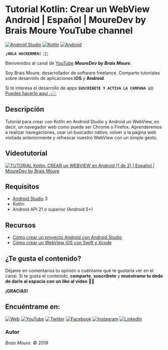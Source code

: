 # Tutorial Kotlin: Crear un WebView Android | Español | MoureDev by Brais Moure YouTube channel
[![Android Studio](https://img.shields.io/badge/AndroidStudio-3+-green.svg?longCache=true&style=popout-square)]()
[![Kotlin](https://img.shields.io/badge/Kotlin-1+-purple.svg?longCache=true&style=popout-square)]()
[![Android](https://img.shields.io/badge/Android-API21+-lightgray.svg?longCache=true&style=popout-square)]()

**`¡HOLA HACKERMEN! 👋🏼`**

Bienvenidos al canal de [YouTube](https://www.youtube.com/channel/UCxPD7bsocoAMq8Dj18kmGyQ) ***MoureDev by Brais Moure***. 

Soy Brais Moure, desarrollador de software freelance. Comparto tutoriales sobre desarrollo de aplicaciones **iOS** y **Android**.

Si te interesa el desarrollo de apps **`SUSCRÍBETE Y ACTIVA LA CAMPANA 👆🏼`** [Puedes hacerlo aquí 👈🏼](https://www.youtube.com/channel/UCxPD7bsocoAMq8Dj18kmGyQ?sub_confirmation=1)

## Descripción
Tutorial para crear con Kotlin en Android Studio y Android un WebView, es decir, un navegador web como puede ser Chrome o Firefox. 
Aprenderemos a realizar navegaciones, usar un buscador nativo, volver a la página web visitada anteriormente y refrescar nuestro WebView con un simple gesto.

## Videotutorial
[![TUTORIAL Kotlin: CREAR un WEBVIEW en Android (1 de 2) | Español | MoureDev by Brais Moure](https://img.youtube.com/vi/qwb8qSw1d7s/0.jpg)](https://youtu.be/qwb8qSw1d7s)

## Requisitos
* [Android Studio](https://developer.android.com/studio) 3
* Kotlin
* Android API 21 o superior (Android 5+)

## Recursos
* [Cómo crear un proyecto Android con Android Studio](https://youtu.be/tuHuo_RC5Zw)
* [Cómo crear un WebView iOS con Swift y Xcode](https://github.com/mouredev/MyWKWebView)

## ¿Te gusta el contenido?

Déjame en comentarios tu opinión o cuéntame qué te gustaría ver en el canal. 
Si te gusta el contenido, **comparte**, **suscríbete** y **muéstrame tu dedo de darle al espacio con un like al vídeo** 👍🏼

**¡GRACIAS!**

## Encuéntrame en:

[![Web](https://img.shields.io/badge/website-MoureDev.com-blue.svg?style=for-the-badge)](https://mouredev.com/)
[![YouTube](https://img.shields.io/badge/YouTube-MoureDev-red.svg?style=for-the-badge)](https://www.youtube.com/channel/UCxPD7bsocoAMq8Dj18kmGyQ)
[![Twitter](https://img.shields.io/badge/twitter-@MoureDev-blue.svg?style=for-the-badge)](https://twitter.com/MoureDev)
[![Facebook](https://img.shields.io/badge/Facebook-MoureDev-blue.svg?style=for-the-badge)](https://facebook.com/mouredev)
[![Instagram](https://img.shields.io/badge/Instagram-MoureDev-orange.svg?style=for-the-badge)](https://instagram.com/mouredev)
[![LinkedIn](https://img.shields.io/badge/LinkedIn-BraisMoure-blue.svg?style=for-the-badge)](https://www.linkedin.com/in/braismoure/)

### Autor
*Brais Moure. © 2019*
